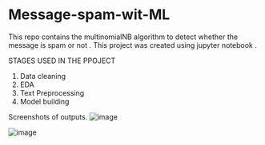 # Message-spam-wit-ML
This repo contains the multinomialNB algorithm to detect whether the message is spam or not .
This project was created using jupyter notebook .

STAGES USED IN THE PPOJECT
1. Data cleaning
2. EDA
3. Text Preprocessing
4. Model building
   
Screenshots of outputs.
![image](https://github.com/RISHI70612/Message-spam-wit-ML/assets/84913910/031e8cd0-5db9-42de-9aeb-36549f828232)

![image](https://github.com/RISHI70612/Message-spam-wit-ML/assets/84913910/78633b85-013a-46e3-94f4-7efcea203fff)
